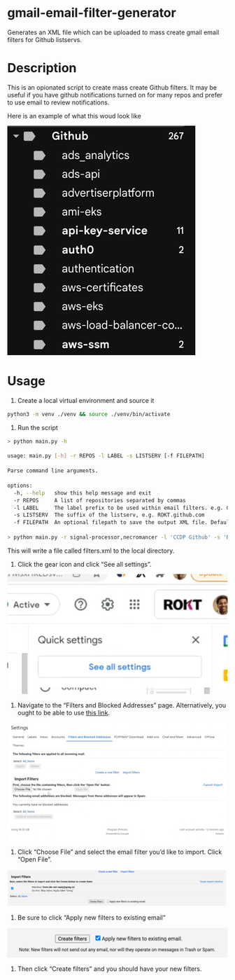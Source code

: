 gmail-email-filter-generator
===

Generates an XML file which can be uploaded to mass create gmail email filters for Github listservs.

# Description

This is an opionated script to create mass create Github filters. It may be useful if you have github notifications
turned on for many repos and prefer to use email to review notifications.

Here is an example of what this woud look like

![](./static/005-example.png)

# Usage

1. Create a local virtual environment and source it

```bash
python3 -m venv ./venv && source ./venv/bin/activate
```

1. Run the script

```bash
> python main.py -h

usage: main.py [-h] -r REPOS -l LABEL -s LISTSERV [-f FILEPATH]

Parse command line arguments.

options:
  -h, --help   show this help message and exit
  -r REPOS     A list of repositories separated by commas
  -l LABEL     The label prefix to be used within email filters. e.g. Github
  -s LISTSERV  The suffix of the listserv, e.g. ROKT.github.com
  -f FILEPATH  An optional filepath to save the output XML file. Defaults to ./filters.xml

> python main.py -r signal-processor,necromancer -l 'CCDP Github' -s 'ROKT.github.com' && cat filters.xml
```

This will write a file called filters.xml to the local directory.

1. Click the gear icon and click “See all settings”.

![](./static/001-see-all-settings.png)

1. Navigate to the “Filters and Blocked Addresses” page. Alternatively, you ought to be able to use [this link](https://mail.google.com/mail/u/0/#settings/filters).

![](./static/002-filter-and-blocked.png)

1. Click “Choose File” and select the email filter you’d like to import. Click “Open File”.

![](./static/003-choose-file.png)

1. Be sure to click “Apply new filters to existing email”

![](./static/004-apply-new-filters.png)

1. Then click “Create filters” and you should have your new filters.
